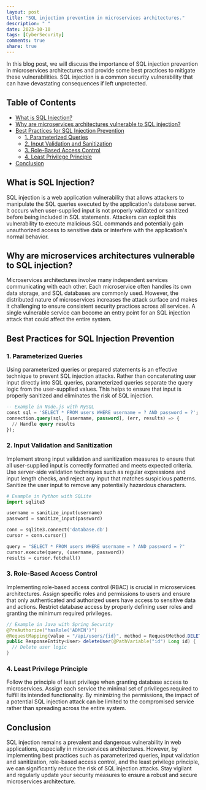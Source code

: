 ```yaml
---
layout: post
title: "SQL injection prevention in microservices architectures."
description: " "
date: 2023-10-10
tags: [CyberSecurity]
comments: true
share: true
---
```


In this blog post, we will discuss the importance of SQL injection prevention in microservices architectures and provide some best practices to mitigate these vulnerabilities. SQL injection is a common security vulnerability that can have devastating consequences if left unprotected. 

## Table of Contents

- [What is SQL Injection?](#what-is-sql-injection)
- [Why are microservices architectures vulnerable to SQL injection?](#why-are-microservices-architectures-vulnerable-to-sql-injection)
- [Best Practices for SQL Injection Prevention](#best-practices-for-sql-injection-prevention)
  - [1. Parameterized Queries](#1-parameterized-queries)
  - [2. Input Validation and Sanitization](#2-input-validation-and-sanitization)
  - [3. Role-Based Access Control](#3-role-based-access-control)
  - [4. Least Privilege Principle](#4-least-privilege-principle)
- [Conclusion](#conclusion)

## What is SQL Injection?

SQL injection is a web application vulnerability that allows attackers to manipulate the SQL queries executed by the application's database server. It occurs when user-supplied input is not properly validated or sanitized before being included in SQL statements. Attackers can exploit this vulnerability to execute malicious SQL commands and potentially gain unauthorized access to sensitive data or interfere with the application's normal behavior.

## Why are microservices architectures vulnerable to SQL injection?

Microservices architectures involve many independent services communicating with each other. Each microservice often handles its own data storage, and SQL databases are commonly used. However, the distributed nature of microservices increases the attack surface and makes it challenging to ensure consistent security practices across all services. A single vulnerable service can become an entry point for an SQL injection attack that could affect the entire system.

## Best Practices for SQL Injection Prevention

### 1. Parameterized Queries

Using parameterized queries or prepared statements is an effective technique to prevent SQL injection attacks. Rather than concatenating user input directly into SQL queries, parameterized queries separate the query logic from the user-supplied values. This helps to ensure that input is properly sanitized and eliminates the risk of SQL injection.

```sql
-- Example in Node.js with MySQL
const sql = 'SELECT * FROM users WHERE username = ? AND password = ?';
connection.query(sql, [username, password], (err, results) => {
  // Handle query results
});
```
### 2. Input Validation and Sanitization

Implement strong input validation and sanitization measures to ensure that all user-supplied input is correctly formatted and meets expected criteria. Use server-side validation techniques such as regular expressions and input length checks, and reject any input that matches suspicious patterns. Sanitize the user input to remove any potentially hazardous characters.

```python
# Example in Python with SQLite
import sqlite3

username = sanitize_input(username)
password = sanitize_input(password)

conn = sqlite3.connect('database.db')
cursor = conn.cursor()

query = "SELECT * FROM users WHERE username = ? AND password = ?"
cursor.execute(query, (username, password))
results = cursor.fetchall()
```

### 3. Role-Based Access Control

Implementing role-based access control (RBAC) is crucial in microservices architectures. Assign specific roles and permissions to users and ensure that only authenticated and authorized users have access to sensitive data and actions. Restrict database access by properly defining user roles and granting the minimum required privileges.

```java
// Example in Java with Spring Security
@PreAuthorize("hasRole('ADMIN')")
@RequestMapping(value = "/api/users/{id}", method = RequestMethod.DELETE)
public ResponseEntity<User> deleteUser(@PathVariable("id") Long id) {
  // Delete user logic
}
```

### 4. Least Privilege Principle

Follow the principle of least privilege when granting database access to microservices. Assign each service the minimal set of privileges required to fulfill its intended functionality. By minimizing the permissions, the impact of a potential SQL injection attack can be limited to the compromised service rather than spreading across the entire system.

## Conclusion

SQL injection remains a prevalent and dangerous vulnerability in web applications, especially in microservices architectures. However, by implementing best practices such as parameterized queries, input validation and sanitization, role-based access control, and the least privilege principle, we can significantly reduce the risk of SQL injection attacks. Stay vigilant and regularly update your security measures to ensure a robust and secure microservices architecture.

<!--hashtags=SQL #CyberSecurity-->